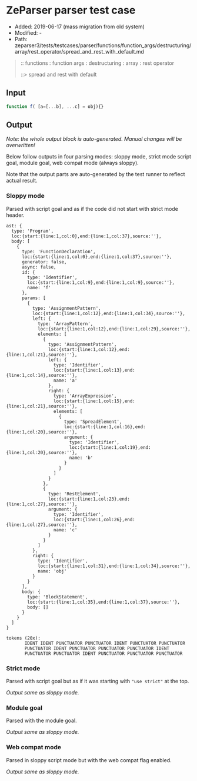# ZeParser parser test case

- Added: 2019-06-17 (mass migration from old system)
- Modified: -
- Path: zeparser3/tests/testcases/parser/functions/function_args/destructuring/array/rest_operator/spread_and_rest_with_default.md

> :: functions : function args : destructuring : array : rest operator
>
> ::> spread and rest with default

## Input

`````js
function f( [a=[...b], ...c] = obj){}
`````

## Output

_Note: the whole output block is auto-generated. Manual changes will be overwritten!_

Below follow outputs in four parsing modes: sloppy mode, strict mode script goal, module goal, web compat mode (always sloppy).

Note that the output parts are auto-generated by the test runner to reflect actual result.

### Sloppy mode

Parsed with script goal and as if the code did not start with strict mode header.

`````
ast: {
  type: 'Program',
  loc:{start:{line:1,col:0},end:{line:1,col:37},source:''},
  body: [
    {
      type: 'FunctionDeclaration',
      loc:{start:{line:1,col:0},end:{line:1,col:37},source:''},
      generator: false,
      async: false,
      id: {
        type: 'Identifier',
        loc:{start:{line:1,col:9},end:{line:1,col:9},source:''},
        name: 'f'
      },
      params: [
        {
          type: 'AssignmentPattern',
          loc:{start:{line:1,col:12},end:{line:1,col:34},source:''},
          left: {
            type: 'ArrayPattern',
            loc:{start:{line:1,col:12},end:{line:1,col:29},source:''},
            elements: [
              {
                type: 'AssignmentPattern',
                loc:{start:{line:1,col:12},end:{line:1,col:21},source:''},
                left: {
                  type: 'Identifier',
                  loc:{start:{line:1,col:13},end:{line:1,col:14},source:''},
                  name: 'a'
                },
                right: {
                  type: 'ArrayExpression',
                  loc:{start:{line:1,col:15},end:{line:1,col:21},source:''},
                  elements: [
                    {
                      type: 'SpreadElement',
                      loc:{start:{line:1,col:16},end:{line:1,col:20},source:''},
                      argument: {
                        type: 'Identifier',
                        loc:{start:{line:1,col:19},end:{line:1,col:20},source:''},
                        name: 'b'
                      }
                    }
                  ]
                }
              },
              {
                type: 'RestElement',
                loc:{start:{line:1,col:23},end:{line:1,col:27},source:''},
                argument: {
                  type: 'Identifier',
                  loc:{start:{line:1,col:26},end:{line:1,col:27},source:''},
                  name: 'c'
                }
              }
            ]
          },
          right: {
            type: 'Identifier',
            loc:{start:{line:1,col:31},end:{line:1,col:34},source:''},
            name: 'obj'
          }
        }
      ],
      body: {
        type: 'BlockStatement',
        loc:{start:{line:1,col:35},end:{line:1,col:37},source:''},
        body: []
      }
    }
  ]
}

tokens (20x):
       IDENT IDENT PUNCTUATOR PUNCTUATOR IDENT PUNCTUATOR PUNCTUATOR
       PUNCTUATOR IDENT PUNCTUATOR PUNCTUATOR PUNCTUATOR IDENT
       PUNCTUATOR PUNCTUATOR IDENT PUNCTUATOR PUNCTUATOR PUNCTUATOR
`````

### Strict mode

Parsed with script goal but as if it was starting with `"use strict"` at the top.

_Output same as sloppy mode._

### Module goal

Parsed with the module goal.

_Output same as sloppy mode._

### Web compat mode

Parsed in sloppy script mode but with the web compat flag enabled.

_Output same as sloppy mode._
